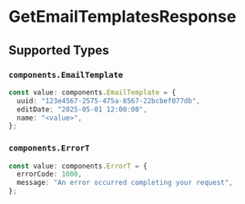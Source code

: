 # GetEmailTemplatesResponse


## Supported Types

### `components.EmailTemplate`

```typescript
const value: components.EmailTemplate = {
  uuid: "123e4567-2575-475a-8567-22bcbef077db",
  editDate: "2025-05-01 12:00:00",
  name: "<value>",
};
```

### `components.ErrorT`

```typescript
const value: components.ErrorT = {
  errorCode: 1000,
  message: "An error occurred completing your request",
};
```

